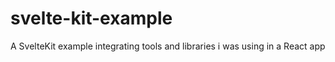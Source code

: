 # svelte-kit-example
A SvelteKit example integrating tools and libraries i was using in a React app
